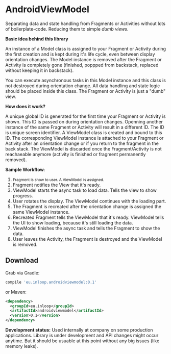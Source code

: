 AndroidViewModel
================

Separating data and state handling from Fragments or Activities without lots of boilerplate-code. Reducing them to simple <i>dumb views</i>.

<b>Basic idea behind this library</b>

An instance of a Model class is assigned to your Fragment or Activity during the first creation and is kept during it's life cycle, even between display orientation changes. The Model instance is removed after the Fragment or Activity is completely gone (finished, poppped from backstack, replaced without keeping it in backstack).

You can execute asynchronous tasks in this Model instance and this class is not destroyed during orientation change. All data handling and state logic should be placed inside this class. The Fragment or Activity is just a "dumb" view.

<b>How does it work?</b> </p>
A unique global ID is generated for the first time your Fragment or Activity is shown. This ID is passed on during orientation changes. Openning another instance of the same Fragment or Activity will result in a different ID. The ID is unique screen identifier. A ViewModel class is created and bound to this ID. The corresponding ViewModel instance is attached to your Fragment or Activity after an orientation change or if you return to the fragment in the back stack.
The ViewModel is discarded once the Fragment/Activity is not reachaeable anymore (activity is finished or fragment permanently removed).

<b>Sample Workflow</b>:

1. <small>Fragment is show to user. A ViewModel is assigned.</small>
2. Fragment notifies the View that it's ready. 
3. ViewModel starts the async task to load data. Tells the view to show progress.
4. User rotates the display. The ViewModel continues with the loading part.
5. The Fragment is recreated after the orientation change is assigned the same ViewModel instance.
6. Recreated Fragment tells the ViewModel that it's ready. ViewModel tells the UI to show loading, because it's still loading the data.
7. ViewModel finishes the async task and tells the Fragment to show the data.
8. User leaves the Activity, the Fragment is destroyed and the ViewModel is removed.

Download
--------

Grab via Gradle:
```groovy
compile 'eu.inloop.androidviewmodel:0.1'
```
or Maven:
```xml
<dependency>
  <groupId>eu.inloop</groupId>
  <artifactId>androidviewmodel</artifactId>
  <version>0.1</version>
</dependency>
```

<b>Development status:</b> Used internally at company on some production applications. Library is under development and API changes might occur anytime. But it should be usuable at this point without any big issues (like memory leaks).
